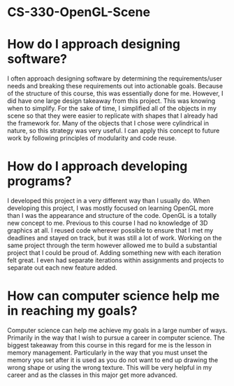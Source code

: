 # CS-330-OpenGL-Scene
# How do I approach designing software?
I often approach designing software by determining the requirements/user needs and breaking these requirements out into actionable goals. Because of the structure of this course, this was essentially done for me. However, I did have one large design takeaway from this project. This was knowing when to simplify. For the sake of time, I simplified all of the objects in my scene so that they were easier to replicate with shapes that I already had the framework for. Many of the objects that I chose were cylindrical in nature, so this strategy was very useful. I can apply this concept to future work by following principles of modularity and code reuse.
# How do I approach developing programs?
I developed this project in a very different way than I usually do. When developing this project, I was mostly focused on learning OpenGL more than I was the appearance and structure of the code. OpenGL is a totally new concept to me. Previous to this course I had no knowledge of 3D graphics at all. I reused code wherever possible to ensure that I met my deadlines and stayed on track, but it was still a lot of work. Working on the same project through the term however allowed me to build a substantial project that I could be proud of. Adding something new with each iteration felt great. I even had separate iterations within assignments and projects to separate out each new feature added. 
# How can computer science help me in reaching my goals?
Computer science can help me achieve my goals in a large number of ways. Primarily in the way that I wish to pursue a career in computer science. The biggest takeaway from this course in this regard for me is the lesson in memory management. Particularly in the way that you must unset the memory you set after it is used as you do not want to end up drawing the wrong shape or using the wrong texture. This will be very helpful in my career and as the classes in this major get more advanced.
